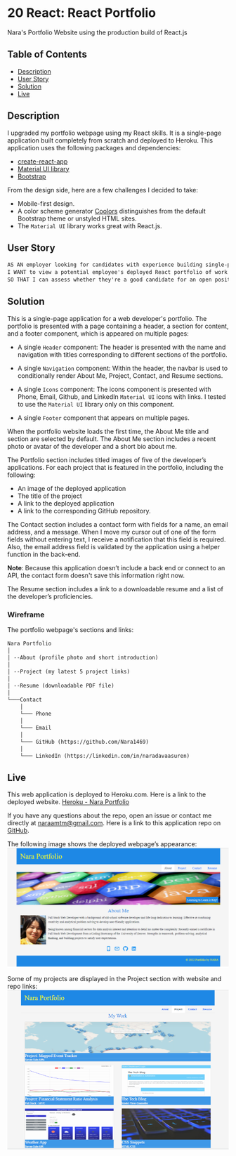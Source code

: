 # 20 React: React Portfolio

Nara's Portfolio Website using the production build of React.js

## Table of Contents 

- [Description](#description)
- [User Story](#user-story)
- [Solution](#solution)
- [Live](#live)

## Description

I upgraded my portfolio webpage using my React skills. It is a single-page application built completely from scratch and deployed to Heroku. This application uses the following packages and dependencies: 
- [create-react-app](https://create-react-app.dev)
- [Material UI library](https://mui.com/) 
- [Bootstrap](https://getbootstrap.com/)

From the design side, here are a few challenges I decided to take:

- Mobile-first design.
- A color scheme generator [Coolors](https://coolors.co/) distinguishes from the default Bootstrap theme or unstyled HTML sites. 
- The `Material UI` library works great with React.js. 

## User Story

```md
AS AN employer looking for candidates with experience building single-page applications
I WANT to view a potential employee's deployed React portfolio of work samples
SO THAT I can assess whether they're a good candidate for an open position
```

## Solution

This is a single-page application for a web developer's portfolio. The portfolio is presented with a page containing a header, a section for content, and a footer component, which is appeared on multiple pages:

* A single `Header` component: The header is presented with the name and navigation with titles corresponding to different sections of the portfolio.

* A single `Navigation` component: Within the header, the navbar is used to conditionally render About Me, Project, Contact, and Resume sections.

* A single `Icons` component: The icons component is presented with Phone, Email, Github, and LinkedIn `Material UI` icons with links. I tested to use the `Material UI` library only on this component.

* A single `Footer` component that appears on multiple pages.

When the portfolio website loads the first time, the About Me title and section are selected by default. The About Me section includes a recent photo or avatar of the developer and a short bio about me.

The Portfolio section includes titled images of five of the developer’s applications. For each project that is featured in the portfolio, including the following:

- An image of the deployed application 
- The title of the project
- A link to the deployed application
- A link to the corresponding GitHub repository.

The Contact section includes a contact form with fields for a name, an email address, and a message. When I move my cursor out of one of the form fields without entering text, I receive a notification that this field is required.
Also, the email address field is validated by the application using a helper function in the back-end.

**Note**: Because this application doesn’t include a back end or connect to an API, the contact form doesn't save this information right now. 

The Resume section includes a link to a downloadable resume and a list of the developer’s proficiencies.

### Wireframe

The portfolio webpage's sections and links:
```
Nara Portfolio
│
│ --About (profile photo and short introduction)
│
│ --Project (my latest 5 project links)
│
│ --Resume (downloadable PDF file)
│
└───Contact
    │
    └─── Phone
    │
    └─── Email
    │
    └─── GitHub (https://github.com/Nara1469)
    │
    └─── LinkedIn (https://linkedin.com/in/naradavaasuren)
```

## Live

This web application is deployed to Heroku.com. Here is a link to the deployed website. [Heroku - Nara Portfolio](https://nara-portfolio-react.herokuapp.com/)

If you have any questions about the repo, open an issue or contact me directly at naraamtm@gmail.com. Here is a link to this application repo on [GitHub](https://github.com/Nara1469/nara-portfolio-react).

The following image shows the deployed webpage’s appearance: ![Portfolio](./assets/portfolio.png)

Some of my projects are displayed in the Project section with website and repo links: ![Projects](./assets/project.png)